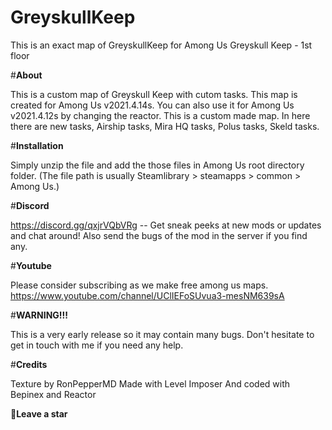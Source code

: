 # GreyskullKeep

This is an exact map of GreyskullKeep for Among Us
Greyskull Keep - 1st floor

#**About**

This is a custom map of Greyskull Keep with cutom tasks. This map is created for Among Us v2021.4.14s. You can also use it for Among Us v2021.4.12s by changing the reactor. This is a custom made map. In here there are new tasks, Airship tasks, Mira HQ tasks, Polus tasks, Skeld tasks.

#**Installation**

Simply unzip the file and add the those files in Among Us root directory folder. (The file path is usually Steamlibrary > steamapps > common > Among Us.)

#**Discord**

https://discord.gg/qxjrVQbVRg -- Get sneak peeks at new mods or updates and chat around!
Also send the bugs of the mod in the server if you find any.

#**Youtube**

Please consider subscribing as we make free among us maps.
https://www.youtube.com/channel/UClIEFoSUvua3-mesNM639sA

#**WARNING!!!**

This is a very early release so it may contain many bugs. Don't hesitate to get in touch with me if you need any help.

#**Credits**

Texture by RonPepperMD
Made with Level Imposer And coded with Bepinex and Reactor

**🌟Leave a star**
